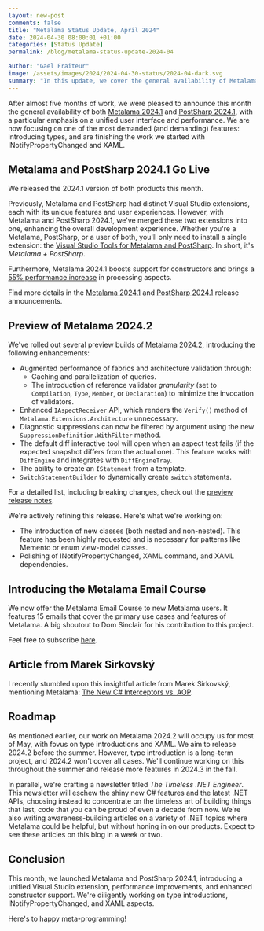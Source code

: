 ```yaml
---
layout: new-post
comments: false
title: "Metalama Status Update, April 2024"
date: 2024-04-30 08:00:01 +01:00
categories: [Status Update]
permalink: /blog/metalama-status-update-2024-04

author: "Gael Fraiteur"
image: /assets/images/2024/2024-04-30-status/2024-04-dark.svg
summary: "In this update, we cover the general availability of Metalama 2024.1 and PostSharp 2024.1, the release of Metalama 2024.2 preview builds, the introduction of the Metalama Email Course, and our roadmap for the coming months."
---
```


After almost five months of work, we were pleased to announce this month the general availability of both [Metalama 2024.1](https://blog.postsharp.net/metalama-2024-1-ga) and [PostSharp 2024.1](/postsharp-2024-1-ga), with a particular emphasis on a unified user interface and performance. We are now focusing on one of the most demanded (and demanding) features: introducing types, and are finishing the work we started with INotifyPropertyChanged and XAML.

## Metalama and PostSharp 2024.1 Go Live

We released the 2024.1 version of both products this month.

Previously, Metalama and PostSharp had distinct Visual Studio extensions, each with its unique features and user experiences. However, with Metalama and PostSharp 2024.1, we've merged these two extensions into one, enhancing the overall development experience. Whether you're a Metalama, PostSharp, or a user of both, you'll only need to install a single extension: the [Visual Studio Tools for Metalama and PostSharp](https://marketplace.visualstudio.com/items?itemName=PostSharpTechnologies.PostSharp). In short, it's _Metalama + PostSharp_.

Furthermore, Metalama 2024.1 boosts support for constructors and brings a [55% performance increase](https://blog.postsharp.net/metalama-2024-1-performance) in processing aspects.

Find more details in the [Metalama 2024.1](https://blog.postsharp.net/metalama-2024-1-ga) and [PostSharp 2024.1](/postsharp-2024-1-ga) release announcements.

## Preview of Metalama 2024.2

We've rolled out several preview builds of Metalama 2024.2, introducing the following enhancements:

* Augmented performance of fabrics and architecture validation through:
    * Caching and parallelization of queries.
    * The introduction of reference validator _granularity_ (set to `Compilation`, `Type`, `Member`, or `Declaration`) to minimize the invocation of validators.
* Enhanced `IAspectReceiver` API, which renders the `Verify()` method of `Metalama.Extensions.Architecture` unnecessary.
* Diagnostic suppressions can now be filtered by argument using the new `SuppressionDefinition.WithFilter` method.
* The default diff interactive tool will open when an aspect test fails (if the expected snapshot differs from the actual one). This feature works with `DiffEngine` and integrates with `DiffEngineTray`.
* The ability to create an `IStatement` from a template.
* `SwitchStatementBuilder` to dynamically create `switch` statements.

For a detailed list, including breaking changes, check out the [preview release notes](https://doc.postsharp.net/metalama/conceptual/release-notes/release-notes-2024-2).

We're actively refining this release. Here's what we're working on:
- The introduction of new classes (both nested and non-nested). This feature has been highly requested and is necessary for patterns like Memento or enum view-model classes.
- Polishing of INotifyPropertyChanged, XAML command, and XAML dependencies.

## Introducing the Metalama Email Course

We now offer the Metalama Email Course to new Metalama users. It features 15 emails that cover the primary use cases and features of Metalama. A big shoutout to Dom Sinclair for his contribution to this project.

Feel free to subscribe [here](https://newsletter.postsharp.net/all).

## Article from Marek Sirkovský

I recently stumbled upon this insightful article from Marek Sirkovský, mentioning Metalama: [The New C# Interceptors vs. AOP](https://mareks-082.medium.com/the-new-c-interceptors-vs-aop-dcbc0d2151a4).

## Roadmap

As mentioned earlier, our work on Metalama 2024.2 will occupy us for most of May, with fovus on type introductions and XAML. We aim to release 2024.2 before the summer. However, type introduction is a long-term project, and 2024.2 won't cover all cases. We'll continue working on this throughout the summer and release more features in 2024.3 in the fall.

In parallel, we're crafting a newsletter titled _The Timeless .NET Engineer_. This newsletter will eschew the shiny new C# features and the latest .NET APIs, choosing instead to concentrate on the timeless art of building things that last, code that you can be proud of even a decade from now. We're also writing awareness-building articles on a variety of .NET topics where Metalama could be helpful, but without honing in on our products. Expect to see these articles on this blog in a week or two.

## Conclusion

This month, we launched Metalama and PostSharp 2024.1, introducing a unified Visual Studio extension, performance improvements, and enhanced constructor support. We're diligently working on type introductions, INotifyPropertyChanged, and XAML aspects.

Here's to happy meta-programming!
